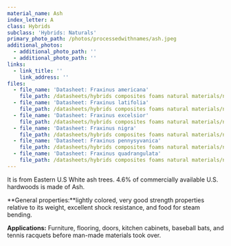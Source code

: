 ```yaml
---
material_name: Ash
index_letter: A
class: Hybrids
subclass: 'Hybrids: Naturals'
primary_photo_path: /photos/processedwithnames/ash.jpeg
additional_photos:
  - additional_photo_path: ''
  - additional_photo_path: ''
links:
  - link_title: ''
    link_address: ''
files:
  - file_name: 'Datasheet: Fraxinus americana'
    file_path: /datasheets/hybrids composites foams natural materials/natural materials/ash(fraxinus americana).pdf
  - file_name: 'Datasheet: Fraxinus latifolia'
    file_path: /datasheets/hybrids composites foams natural materials/natural materials/ash(fraxinus latifolia).pdf
  - file_name: 'Datasheet: Fraxinus excelsior'
    file_path: /datasheets/hybrids composites foams natural materials/natural materials/ash(fraxinus excelsior).pdf
  - file_name: 'Datasheet: Fraxinus nigra'
    file_path: /datasheets/hybrids composites foams natural materials/natural materials/ash(fraxinus nigra).pdf
  - file_name: 'Datasheet: Fraxinus pennysyvanica'
    file_path: /datasheets/hybrids composites foams natural materials/natural materials/ash(fraxinus pennysyvanica).pdf
  - file_name: 'Datasheet: Fraxinus quadrangulata'
    file_path: /datasheets/hybrids composites foams natural materials/natural materials/ash(fraxinus quadrangulata).pdf
---
```


It is from Eastern U.S White ash trees. 4.6% of commercially available U.S. hardwoods is made of Ash.

**General properties:**lightly colored, very good strength properties relative to its weight, excellent shock resistance, and food for steam bending.

**Applications:** Furniture, flooring, doors, kitchen cabinets, baseball bats, and tennis racquets before man-made materials took over.